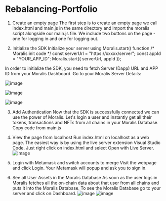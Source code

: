 # Rebalancing-Portfolio

1. Create an empty page
The first step is to create an empty page we call index.html and main.js in the same directory and import the moralis script alongside our main.js file. We include two buttons on the page - one for logging in and one for logging out.

2. Initialize the SDK
Initialize your server using Moralis.start() function
/* Moralis init code */
const serverUrl = "https://xxxxx/server";
const appId = "YOUR_APP_ID";
Moralis.start({ serverUrl, appId });

In order to initialize the SDK, you need to fetch Server (Dapp) URL and APP ID from your Moralis Dashboard. Go to your Moralis Server Details:

![image](https://user-images.githubusercontent.com/87430736/188580317-16c21553-3e73-4819-a821-04e9738059ac.png)

![image](https://user-images.githubusercontent.com/87430736/188583275-551db963-60ba-42c6-9051-8195f9967048.png)

![image](https://user-images.githubusercontent.com/87430736/188580534-f9e49344-4d59-4b5d-8456-975aeb69377b.png)

3. Add Authentication
Now that the SDK is successfully connected we can use the power of Moralis. Let's login a user and instantly get all their tokens, transactions and NFTs from all chains in your Moralis Database.
Copy code from main.js

4. View the page from localhost
Run index.html on localhost as a web page. The easiest way is by using the live server extension Visual Studio Code. Just right click on index.html and select Open with Live Server.
![image](https://user-images.githubusercontent.com/87430736/188581166-6b301075-5e92-44a4-940e-50522562382b.png)

5. Login with Metamask and switch accounts to merge
Visit the webpage and click Login. Your Metamask will popup and ask you to sign in.

6. See all User Assets in the Moralis Database
As soon as the user logs in Moralis fetches all the on-chain data about that user from all chains and puts it into the Moralis Database. To see the Moralis Database go to your server and click on Dashboard.
![image](https://user-images.githubusercontent.com/87430736/188581465-3338ed80-4c0e-40c7-91f6-c43c91345d03.png)
![image](https://user-images.githubusercontent.com/87430736/188581730-fd2caafb-1cfb-4c0e-806d-725801cdc073.png)
